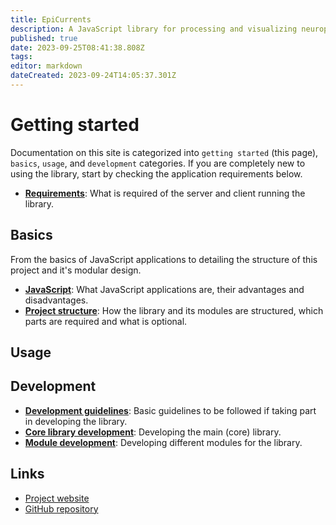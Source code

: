 ```yaml
---
title: EpiCurrents
description: A JavaScript library for processing and visualizing neurophysiological signals in a web browser
published: true
date: 2023-09-25T08:41:38.808Z
tags: 
editor: markdown
dateCreated: 2023-09-24T14:05:37.301Z
---
```


Getting started
===============

Documentation on this site is categorized into `getting started` (this page), `basics`, `usage`, and `development` categories. If you are completely new to using the library, start by checking the application requirements below.

- **[Requirements](/installation/requirements)**: What is required of the server and client running the library.

## Basics
From the basics of JavaScript applications to detailing the structure of this project and it's modular design.

- **[JavaScript](/basics/javascript)**: What JavaScript applications are, their advantages and disadvantages.
- **[Project structure](/basics/project-structure)**: How the library and its modules are structured, which parts are required and what is optional.

## Usage

## Development

- **[Development guidelines](/development/guidelines)**: Basic guidelines to be followed if taking part in developing the library.
- **[Core library development](/development/core-library)**: Developing the main (core) library.
- **[Module development](/development/modules)**: Developing different modules for the library.

## Links

- [Project website](https://epicurrents.io)
- [GitHub repository](https://github.com/epicurrents)